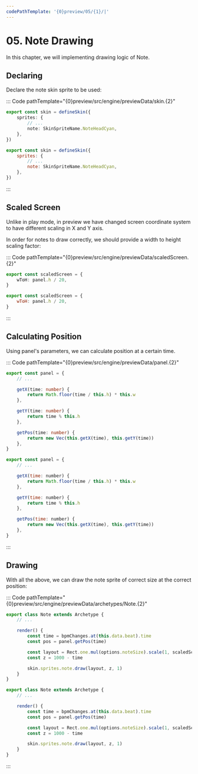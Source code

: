 ```yaml
---
codePathTemplate: '{0}preview/05/{1}/|'
---
```


# 05. Note Drawing

In this chapter, we will implementing drawing logic of Note.

## Declaring

Declare the note skin sprite to be used:

::: Code pathTemplate="{0}preview/src/engine/previewData/skin.{2}"

```ts
export const skin = defineSkin({
    sprites: {
        // ...
        note: SkinSpriteName.NoteHeadCyan,
    },
})
```

```js
export const skin = defineSkin({
    sprites: {
        // ...
        note: SkinSpriteName.NoteHeadCyan,
    },
})
```

:::

## Scaled Screen

Unlike in play mode, in preview we have changed screen coordinate system to have different scaling in X and Y axis.

In order for notes to draw correctly, we should provide a width to height scaling factor:

::: Code pathTemplate="{0}preview/src/engine/previewData/scaledScreen.{2}"

```ts
export const scaledScreen = {
    wToH: panel.h / 20,
}
```

```js
export const scaledScreen = {
    wToH: panel.h / 20,
}
```

:::

## Calculating Position

Using panel's parameters, we can calculate position at a certain time.

::: Code pathTemplate="{0}preview/src/engine/previewData/panel.{2}"

```ts
export const panel = {
    // ...

    getX(time: number) {
        return Math.floor(time / this.h) * this.w
    },

    getY(time: number) {
        return time % this.h
    },

    getPos(time: number) {
        return new Vec(this.getX(time), this.getY(time))
    },
}
```

```js
export const panel = {
    // ...

    getX(time: number) {
        return Math.floor(time / this.h) * this.w
    },

    getY(time: number) {
        return time % this.h
    },

    getPos(time: number) {
        return new Vec(this.getX(time), this.getY(time))
    },
}
```

:::

## Drawing

With all the above, we can draw the note sprite of correct size at the correct position:

::: Code pathTemplate="{0}preview/src/engine/previewData/archetypes/Note.{2}"

```ts
export class Note extends Archetype {
    // ...

    render() {
        const time = bpmChanges.at(this.data.beat).time
        const pos = panel.getPos(time)

        const layout = Rect.one.mul(options.noteSize).scale(1, scaledScreen.wToH).add(pos)
        const z = 1000 - time

        skin.sprites.note.draw(layout, z, 1)
    }
}
```

```js
export class Note extends Archetype {
    // ...

    render() {
        const time = bpmChanges.at(this.data.beat).time
        const pos = panel.getPos(time)

        const layout = Rect.one.mul(options.noteSize).scale(1, scaledScreen.wToH).add(pos)
        const z = 1000 - time

        skin.sprites.note.draw(layout, z, 1)
    }
}
```

:::
